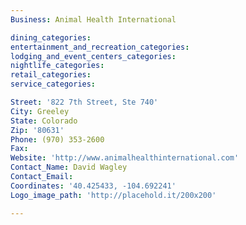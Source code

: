 ```yaml
---
Business: Animal Health International

dining_categories:
entertainment_and_recreation_categories:
lodging_and_event_centers_categories:
nightlife_categories:
retail_categories:
service_categories:

Street: '822 7th Street, Ste 740'
City: Greeley
State: Colorado
Zip: '80631'
Phone: (970) 353-2600
Fax:
Website: 'http://www.animalhealthinternational.com'
Contact_Name: David Wagley
Contact_Email:
Coordinates: '40.425433, -104.692241'
Logo_image_path: 'http://placehold.it/200x200'

---
```



